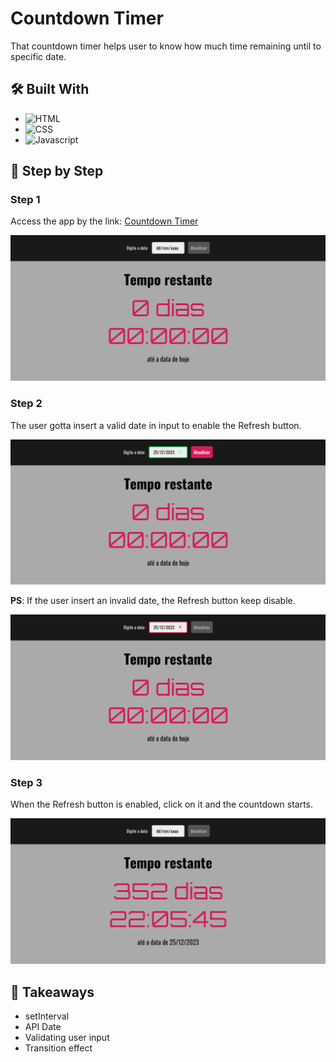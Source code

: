 # Countdown Timer

That countdown timer helps user to know how much time remaining until to specific date.

## 🛠️ Built With

- ![HTML](https://img.shields.io/badge/HTML5-E34F26?style=for-the-badge&logo=html5&logoColor=white)
- ![CSS](https://img.shields.io/badge/CSS3-1572B6?style=for-the-badge&logo=css3&logoColor=white)
- ![Javascript](https://img.shields.io/badge/JavaScript-F7DF1E?style=for-the-badge&logo=javascript&logoColor=black)

## 👣 Step by Step

### Step 1

Access the app by the link: [Countdown Timer](https://flaviosp15.github.io/countdown-timer/)

<img src="./img/01-img-app.png" alt="">

### Step 2

The user gotta insert a valid date in input to enable the Refresh button.

<img src="./img/02-img-app.png" alt="">

**PS**: If the user insert an invalid date, the Refresh button keep disable.

<img src="./img/02-img-app-error.png" alt="">

### Step 3

When the Refresh button is enabled, click on it and the countdown starts.

<img src="./img/03-img-app.png" alt="">

## 🧠 Takeaways

- setInterval
- API Date
- Validating user input
- Transition effect
